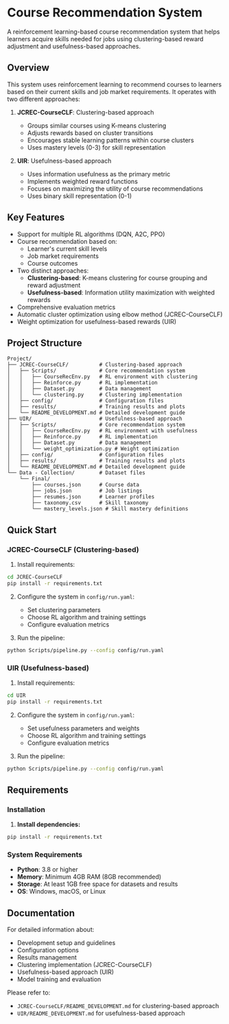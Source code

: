 # Course Recommendation System

A reinforcement learning-based course recommendation system that helps learners acquire skills needed for jobs using clustering-based reward adjustment and usefulness-based approaches.

## Overview

This system uses reinforcement learning to recommend courses to learners based on their current skills and job market requirements. It operates with two different approaches:

1. **JCREC-CourseCLF**: Clustering-based approach
   - Groups similar courses using K-means clustering
   - Adjusts rewards based on cluster transitions
   - Encourages stable learning patterns within course clusters
   - Uses mastery levels (0-3) for skill representation

2. **UIR**: Usefulness-based approach
   - Uses information usefulness as the primary metric
   - Implements weighted reward functions
   - Focuses on maximizing the utility of course recommendations
   - Uses binary skill representation (0-1)

## Key Features

- Support for multiple RL algorithms (DQN, A2C, PPO)
- Course recommendation based on:
  - Learner's current skill levels
  - Job market requirements
  - Course outcomes
- Two distinct approaches:
  - **Clustering-based**: K-means clustering for course grouping and reward adjustment
  - **Usefulness-based**: Information utility maximization with weighted rewards
- Comprehensive evaluation metrics
- Automatic cluster optimization using elbow method (JCREC-CourseCLF)
- Weight optimization for usefulness-based rewards (UIR)

## Project Structure

```
Project/
├── JCREC-CourseCLF/          # Clustering-based approach
│   ├── Scripts/              # Core recommendation system
│   │   ├── CourseRecEnv.py   # RL environment with clustering
│   │   ├── Reinforce.py      # RL implementation
│   │   ├── Dataset.py        # Data management
│   │   └── clustering.py     # Clustering implementation
│   ├── config/               # Configuration files
│   ├── results/              # Training results and plots
│   └── README_DEVELOPMENT.md # Detailed development guide
├── UIR/                      # Usefulness-based approach
│   ├── Scripts/              # Core recommendation system
│   │   ├── CourseRecEnv.py   # RL environment with usefulness
│   │   ├── Reinforce.py      # RL implementation
│   │   ├── Dataset.py        # Data management
│   │   └── weight_optimization.py # Weight optimization
│   ├── config/               # Configuration files
│   ├── results/              # Training results and plots
│   └── README_DEVELOPMENT.md # Detailed development guide
└── Data - Collection/        # Dataset files
    └── Final/
        ├── courses.json      # Course data
        ├── jobs.json         # Job listings
        ├── resumes.json      # Learner profiles
        ├── taxonomy.csv      # Skill taxonomy
        └── mastery_levels.json # Skill mastery definitions
```

## Quick Start

### JCREC-CourseCLF (Clustering-based)

1. Install requirements:
```bash
cd JCREC-CourseCLF
pip install -r requirements.txt
```

2. Configure the system in `config/run.yaml`:
   - Set clustering parameters
   - Choose RL algorithm and training settings
   - Configure evaluation metrics

3. Run the pipeline:
```bash
python Scripts/pipeline.py --config config/run.yaml
```

### UIR (Usefulness-based)

1. Install requirements:
```bash
cd UIR
pip install -r requirements.txt
```

2. Configure the system in `config/run.yaml`:
   - Set usefulness parameters and weights
   - Choose RL algorithm and training settings
   - Configure evaluation metrics

3. Run the pipeline:
```bash
python Scripts/pipeline.py --config config/run.yaml
```

## Requirements

### Installation

1. **Install dependencies:**
```bash
pip install -r requirements.txt
```


### System Requirements

- **Python**: 3.8 or higher
- **Memory**: Minimum 4GB RAM (8GB recommended)
- **Storage**: At least 1GB free space for datasets and results
- **OS**: Windows, macOS, or Linux

## Documentation

For detailed information about:
- Development setup and guidelines
- Configuration options
- Results management
- Clustering implementation (JCREC-CourseCLF)
- Usefulness-based approach (UIR)
- Model training and evaluation

Please refer to:
- `JCREC-CourseCLF/README_DEVELOPMENT.md` for clustering-based approach
- `UIR/README_DEVELOPMENT.md` for usefulness-based approach 